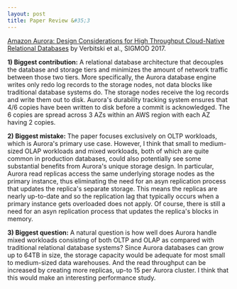 ```yaml
---
layout: post
title: Paper Review &#35;3
---
```


<a href="http://www.allthingsdistributed.com/files/p1041-verbitski.pdf">Amazon Aurora: Design Considerations for High
Throughput Cloud-Native Relational Databases</a> by Verbitski et al., SIGMOD 2017. 

**1) Biggest contribution:** A relational database architecture that decouples the database and storage tiers and minimizes the amount of network traffic between those two tiers. More specifically, the Aurora database engine writes only redo log records to the storage nodes, not data blocks like traditional database systems do. The storage nodes receive the log records and write them out to disk. Aurora's durability tracking system ensures that 4/6 copies have been written to disk before a commit is acknowledged. The 6 copies are spread across 3 AZs within an AWS region with each AZ having 2 copies.   

**2) Biggest mistake:** The paper focuses exclusively on OLTP workloads, which is Aurora's primary use case. However, I think that small to medium-sized OLAP workloads and mixed workloads, both of which are quite common in production databases, could also potentially see some substantial benefits from Aurora's unique storage design. In particular, Aurora read replicas access the same underlying storage nodes as the primary instance, thus eliminating the need for an asyn replication process that updates the replica's separate storage. This means the replicas are nearly up-to-date and so the replication lag that typically occurs when a primary instance gets overloaded does not apply. Of course, there is still a need for an asyn replication process that updates the replica's blocks in memory.   

**3) Biggest question:** A natural question is how well does Aurora handle mixed workloads consisting of both OLTP and OLAP as compared with traditional relational database systems? Since Aurora databases can grow up to 64TB in size, the storage capacity would be adequate for most small to medium-sized data warehouses. And the read throughput can be increased by creating more replicas, up-to 15 per Aurora cluster. I think that this would make an interesting performance study.      